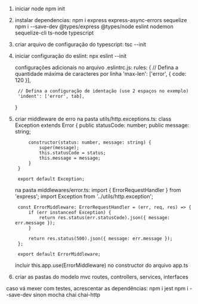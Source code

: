 1) iniciar node
	npm init

2) instalar dependencias:
	npm i express express-async-errors sequelize
	npm i --save-dev @types/express @types/node eslint nodemon sequelize-cli ts-node typescript

3) criar arquivo de configuração do typescript:
	tsc --init

4) iniciar configuração do eslint:
	npx eslint --init

	configurações adicionais no arquivo .eslintrc.js:
	rules: {
        // Defina a quantidade máxima de caracteres por linha
        'max-len': ['error', { code: 120 }],

        // Defina a configuração de identação (use 2 espaços no exemplo)
        'indent': ['error', tab],
    }
        
5) criar middleware de erro
	na pasta utils/http.exceptions.ts:
		class Exception extends Error {
			public statusCode: number;
			public message: string;

			constructor(status: number, message: string) {
				super(message);
				this.statusCode = status;
				this.message = message;
			}
		}

		export default Exception;
		
	na pasta middlewares/error.ts:
		import { ErrorRequestHandler } from 'express';
		import Exception from '../utils/http.exception';

		const ErrorMiddleware: ErrorRequestHandler = (err, req, res) => {
			if (err instanceof Exception) {
				return res.status(err.statusCode).json({ message: err.message });
			}

			return res.status(500).json({ message: err.message });
		};

		export default ErrorMiddleware;
		
		
	incluir this.app.use(ErrorMiddleware) no constructor do arquivo app.ts



6) criar as pastas do modelo mvc
	routes, controllers, services, interfaces
	
	
	
caso vá mexer com testes, acrescentar as dependências:
npm i jest
npm i --save-dev sinon mocha chai chai-http


